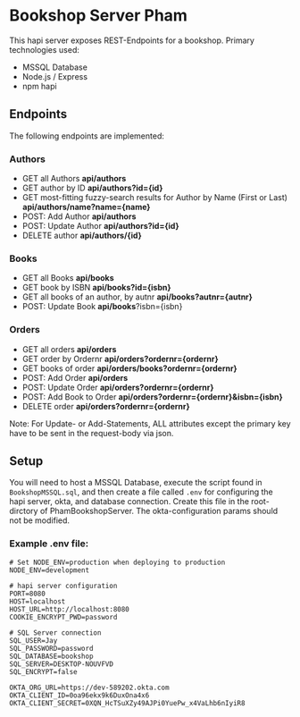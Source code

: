 # Bookshop Server Pham

This hapi server exposes REST-Endpoints for a bookshop. Primary technologies used:

* MSSQL Database
* Node.js / Express
* npm hapi

## Endpoints

The following endpoints are implemented:

### Authors

* GET all Authors **api/authors**
* GET author by ID **api/authors?id={id}**
* GET most-fitting fuzzy-search results for Author by Name (First or Last) **api/authors/name?name={name}**
* POST: Add Author **api/authors**
* POST: Update Author **api/authors?id={id}**
* DELETE author **api/authors/{id}**

### Books

* GET all Books **api/books**
* GET book by ISBN **api/books?id={isbn}**
* GET all books of an author, by autnr **api/books?autnr={autnr}**
* POST: Update Book **api/books**?isbn={isbn}

### Orders

* GET all orders **api/orders**
* GET order by Ordernr **api/orders?ordernr={ordernr}**
* GET books of order **api/orders/books?ordernr={ordernr}**
* POST: Add Order **api/orders**
* POST: Update Order **api/orders?ordernr={ordernr}**
* POST: Add Book to Order **api/orders?ordernr={ordernr}&isbn={isbn}**
* DELETE order **api/orders?ordernr={ordernr}**

Note: For Update- or Add-Statements, ALL attributes except the primary key have to be sent in the request-body via json. 

## Setup

You will need to host a MSSQL Database, execute the script found in `BookshopMSSQL.sql`, and then create a file called `.env` for configuring the hapi server, okta, and database connection. Create this file in the root-dirctory of PhamBookshopServer. The okta-configuration params should not be modified.

### Example .env file:

```dotenv
# Set NODE_ENV=production when deploying to production
NODE_ENV=development

# hapi server configuration
PORT=8080
HOST=localhost
HOST_URL=http://localhost:8080
COOKIE_ENCRYPT_PWD=password

# SQL Server connection
SQL_USER=Jay
SQL_PASSWORD=password
SQL_DATABASE=bookshop
SQL_SERVER=DESKTOP-NOUVFVD
SQL_ENCRYPT=false

OKTA_ORG_URL=https://dev-589202.okta.com
OKTA_CLIENT_ID=0oa96ekx9k6DuxOna4x6
OKTA_CLIENT_SECRET=0XQN_HcTSuXZy49AJPi0YuePw_x4VaLhb6nIyiR8

```
